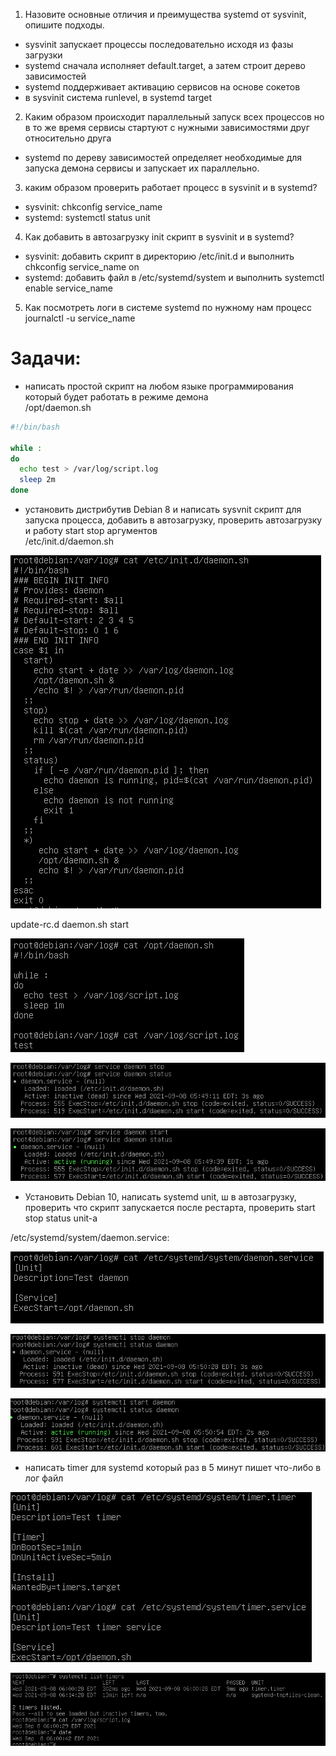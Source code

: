1. Назовите основные отличия и преимущества systemd от sysvinit, опишите подходы.
 - sysvinit запускает процессы последовательно исходя из фазы загрузки
 - systemd сначала исполняет default.target, а затем строит дерево зависимостей
 - systemd поддерживает активацию сервисов на основе сокетов
 - в sysvinit система runlevel, в systemd target
2. Каким образом происходит параллельный запуск всех процессов но в то же время сервисы стартуют с нужными зависимостями друг относительно друга
 - systemd по дереву зависимостей определяет необходимые для запуска демона сервисы и запускает их параллельно.
3. каким образом проверить работает процесс в sysvinit и в systemd?
 - sysvinit: chkconfig service_name
 - systemd: systemctl status unit
4. Как добавить в автозагрузку init скрипт в sysvinit и в systemd?
 - sysvinit: добавить скрипт в директорию /etc/init.d и выполнить chkconfig service_name on
 - systemd: добавить файл в /etc/systemd/system и выполнить systemctl enable service_name
5. Как посмотреть логи в системе systemd по нужному нам процесс  
   journalctl -u service_name
   
   
# Задачи:
 - написать простой скрипт на любом языке программирования который будет работать в режиме демона  
 /opt/daemon.sh

 ```bash
 #!/bin/bash

 while :
 do
   echo test > /var/log/script.log
   sleep 2m
 done
 ```

 - установить дистрибутив Debian 8 и написать sysvnit скрипт для запуска процесса, добавить в автозагрузку, проверить автозагрузку и работу start stop 
аргументов  
 /etc/init.d/daemon.sh

![linux console](1.png)  

update-rc.d daemon.sh start


![linux console](2.png)

![linux console](3.png)

![linux console](4.png)

 - Установить Debian 10, написать systemd unit, ш в автозагрузку, проверить что скрипт запускается после рестарта, проверить start stop status unit-а  

 /etc/systemd/system/daemon.service:

![linux console](5.png)

![linux console](6.png)

![linux console](7.png)

 - написать timer для systemd который раз в 5 минут пишет что-либо в лог файл  

![linux console](8.png)

![linux console](9.png)
   
